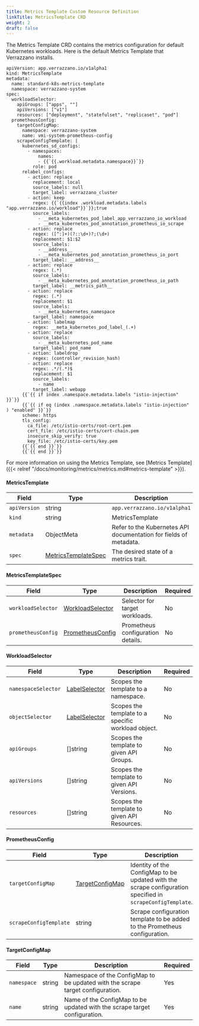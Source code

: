 ```yaml
---
title: Metrics Template Custom Resource Definition
linkTitle: MetricsTemplate CRD
weight: 2
draft: false
---
```


The Metrics Template CRD contains the metrics configuration for default Kubernetes workloads.
Here is the default Metrics Template that Verrazzano installs.

```
apiVersion: app.verrazzano.io/v1alpha1
kind: MetricsTemplate
metadata:
  name: standard-k8s-metrics-template
  namespace: verrazzano-system
spec:
  workloadSelector:
    apiGroups: ["apps", ""]
    apiVersions: ["v1"]
    resources: ["deployment", "statefulset", "replicaset", "pod"]
  prometheusConfig:
    targetConfigMap:
      namespace: verrazzano-system
      name: vmi-system-prometheus-config
    scrapeConfigTemplate: |
      kubernetes_sd_configs:
        - namespaces:
            names:
            - {{`{{.workload.metadata.namespace}}`}}
          role: pod
      relabel_configs:
        - action: replace
          replacement: local
          source_labels: null
          target_label: verrazzano_cluster
        - action: keep
          regex: {{`{{index .workload.metadata.labels "app.verrazzano.io/workload"}}`}};true
          source_labels:
            - __meta_kubernetes_pod_label_app_verrazzano_io_workload
            - __meta_kubernetes_pod_annotation_prometheus_io_scrape
        - action: replace
          regex: ([^:]+)(?::\d+)?;(\d+)
          replacement: $1:$2
          source_labels:
            - __address__
            - __meta_kubernetes_pod_annotation_prometheus_io_port
          target_label: __address__
        - action: replace
          regex: (.*)
          source_labels:
            - __meta_kubernetes_pod_annotation_prometheus_io_path
          target_label: __metrics_path__
        - action: replace
          regex: (.*)
          replacement: $1
          source_labels:
            - __meta_kubernetes_namespace
          target_label: namespace
        - action: labelmap
          regex: __meta_kubernetes_pod_label_(.+)
        - action: replace
          source_labels:
            - __meta_kubernetes_pod_name
          target_label: pod_name
        - action: labeldrop
          regex: (controller_revision_hash)
        - action: replace
          regex: .*/(.*)$
          replacement: $1
          source_labels:
            - name
          target_label: webapp
      {{`{{ if index .namespace.metadata.labels "istio-injection" }}`}}
      {{`{{ if eq (index .namespace.metadata.labels "istio-injection" ) "enabled" }}`}}
      scheme: https
      tls_config:
        ca_file: /etc/istio-certs/root-cert.pem
        cert_file: /etc/istio-certs/cert-chain.pem
        insecure_skip_verify: true
        key_file: /etc/istio-certs/key.pem
      {{`{{ end }}`}}
      {{`{{ end }}`}}
```

For more information on using the Metrics Template, see [Metrics Template]({{< relref "/docs/monitoring/metrics/metrics.md#metrics-template" >}}).

#### MetricsTemplate

| Field        | Type                                        | Description                                                       | Required |
|--------------|---------------------------------------------|-------------------------------------------------------------------|----------|
| `apiVersion` | string                                      | `app.verrazzano.io/v1alpha1`                                      | Yes      |
| `kind`       | string                                      | MetricsTemplate                                                   | Yes      |
| `metadata`   | ObjectMeta                                  | Refer to the Kubernetes API documentation for fields of metadata. | No       |
| `spec`       | [MetricsTemplateSpec](#metricstemplatespec) | The desired state of a metrics trait.                             | Yes      |

#### MetricsTemplateSpec
| Field              | Type                                  | Description                       | Required |
|--------------------|---------------------------------------|-----------------------------------|----------|
| `workloadSelector` | [WorkloadSelector](#workloadselector) | Selector for target workloads.    | No       |
| `prometheusConfig` | [PrometheusConfig](#prometheusconfig) | Prometheus configuration details. | No       |

#### WorkloadSelector
| Field               | Type                                                                                                       | Description                                        | Required |
|---------------------|------------------------------------------------------------------------------------------------------------|----------------------------------------------------|----------|
| `namespaceSelector` | [LabelSelector](https://kubernetes.io/docs/concepts/overview/working-with-objects/labels/#label-selectors) | Scopes the template to a namespace.                | No       |
| `objectSelector`    | [LabelSelector](https://kubernetes.io/docs/concepts/overview/working-with-objects/labels/#label-selectors) | Scopes the template to a specific workload object. | No       |
| `apiGroups`         | []string                                                                                                   | Scopes the template to given API Groups.           | No       |
| `apiVersions`       | []string                                                                                                   | Scopes the template to given API Versions.         | No       |
| `resources`         | []string                                                                                                   | Scopes the template to given API Resources.        | No       |

#### PrometheusConfig
| Field                  | Type                                | Description                                                                                                | Required |
|------------------------|-------------------------------------|------------------------------------------------------------------------------------------------------------|----------|
| `targetConfigMap`      | [TargetConfigMap](#targetconfigmap) | Identity of the ConfigMap to be updated with the scrape configuration specified in `scrapeConfigTemplate`. | Yes      |
| `scrapeConfigTemplate` | string                              | Scrape configuration template to be added to the Prometheus configuration.                                 | Yes      |

#### TargetConfigMap
| Field       | Type   | Description                                                                    | Required |
|-------------|--------|--------------------------------------------------------------------------------|----------|
| `namespace` | string | Namespace of the ConfigMap to be updated with the scrape target configuration. | Yes      |
| `name`      | string | Name of the ConfigMap to be updated with the scrape target configuration.      | Yes      |
